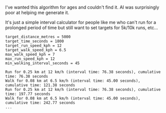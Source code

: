 I've wanted this algorithm for ages and couldn't find it. AI was surprisingly poor at helping me generate it.

It's just a simple interval calculator for people like me who can't run for a prolonged period of time but still want to set targets for 5k/10k runs, etc...

```
target_distance_metres = 5000
target_time_seconds = 1800
target_run_speed_kph = 12
target_walk_speed_kph = 6.5
max_walk_speed_kph = 7
max_run_speed_kph = 12
min_walking_interval_seconds = 45
```

```
Run for 0.25 km at 12 km/h (interval time: 76.38 seconds), cumulative time: 76.38 seconds
Walk for 0.08 km at 6.5 km/h (interval time: 45.00 seconds), cumulative time: 121.38 seconds
Run for 0.25 km at 12 km/h (interval time: 76.38 seconds), cumulative time: 197.77 seconds
Walk for 0.08 km at 6.5 km/h (interval time: 45.00 seconds), cumulative time: 242.77 seconds
...
```

